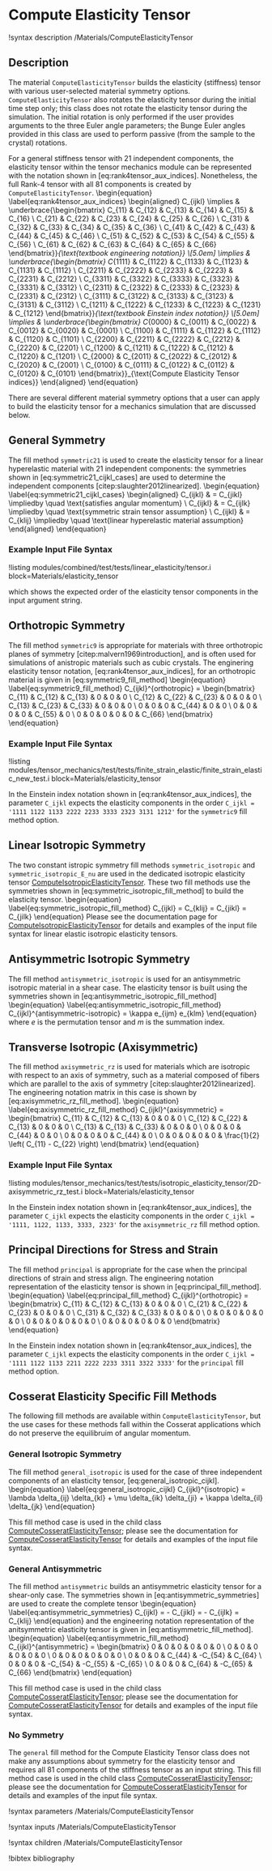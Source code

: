 # Compute Elasticity Tensor

!syntax description /Materials/ComputeElasticityTensor

## Description

The material `ComputeElasticityTensor` builds the elasticity (stiffness) tensor with various
user-selected material symmetry options.  `ComputeElasticityTensor` also rotates the elasticity
tensor during the initial time step only; this class does not rotate the elasticity tensor during the
simulation.  The initial rotation is only performed if the user provides arguments to the three Euler
angle parameters; the Bunge Euler angles provided in this class are used to perform passive (from the
sample to the crystal) rotations.

For a general stiffness tensor with 21 independent components, the elasticity tensor within the
tensor mechanics module can be represented with the notation shown in
[eq:rank4tensor_aux_indices].  Nonetheless, the full Rank-4 tensor with all 81 components is
created by `ComputeElasticityTensor`.
\begin{equation}
\label{eq:rank4tensor_aux_indices}
  \begin{aligned}
        C_{ijkl} \implies & \underbrace{\begin{bmatrix}
                      C_{11} & C_{12} & C_{13} & C_{14} & C_{15} & C_{16} \\
                      C_{21} & C_{22} & C_{23} & C_{24} & C_{25} & C_{26} \\
                      C_{31} & C_{32} & C_{33} & C_{34} & C_{35} & C_{36} \\
                      C_{41} & C_{42} & C_{43} & C_{44} & C_{45} & C_{46} \\
                      C_{51} & C_{52} & C_{53} & C_{54} & C_{55} & C_{56} \\
                      C_{61} & C_{62} & C_{63} & C_{64} & C_{65} & C_{66}
                      \end{bmatrix}}_{\text{textbook engineering notation}} \\[5.0em]
         \implies & \underbrace{\begin{bmatrix}
                                   C_{1111} & C_{1122} & C_{1133} & C_{1123} & C_{1131} & C_{1112} \\
                                   C_{2211} & C_{2222} & C_{2233} & C_{2223} & C_{2231} & C_{2212} \\
                                   C_{3311} & C_{3322} & C_{3333} & C_{3323} & C_{3331} & C_{3312} \\
                                   C_{2311} & C_{2322} & C_{2333} & C_{2323} & C_{2331} & C_{2312} \\
                                   C_{3111} & C_{3122} & C_{3133} & C_{3123} & C_{3131} & C_{3112} \\
                                   C_{1211} & C_{1222} & C_{1233} & C_{1223} & C_{1231} & C_{1212}
                                   \end{bmatrix}}_{\text{textbook Einstein index notation}} \\[5.0em]
         \implies & \underbrace{\begin{bmatrix}
                      C_{0000} & C_{0011} & C_{0022} & C_{0012} & C_{0020} & C_{0001} \\
                      C_{1100} & C_{1111} & C_{1122} & C_{1112} & C_{1120} & C_{1101} \\
                      C_{2200} & C_{2211} & C_{2222} & C_{2212} & C_{2220} & C_{2201} \\
                      C_{1200} & C_{1211} & C_{1222} & C_{1212} & C_{1220} & C_{1201} \\
                      C_{2000} & C_{2011} & C_{2022} & C_{2012} & C_{2020} & C_{2001} \\
                      C_{0100} & C_{0111} & C_{0122} & C_{0112} & C_{0120} & C_{0101}
                      \end{bmatrix}}_{\text{Compute Elasticity Tensor indices}}
  \end{aligned}
\end{equation}

There are several different material symmetry options that a user can apply to build the elasticity
tensor for a mechanics simulation that are discussed below.

## General Symmetry

The fill method `symmetric21` is used to create the elasticity tensor for a linear hyperelastic
material with 21 independent components: the symmetries shown in
[eq:symmetric21_cijkl_cases] are used to determine the independent components
[citep:slaughter2012linearized].
\begin{equation}
\label{eq:symmetric21_cijkl_cases}
  \begin{aligned}
    C_{ijkl} & = C_{jikl} \impliedby \quad \text{satisfies angular momentum} \\
    C_{ijkl} & = C_{ijlk} \impliedby \quad \text{symmetric strain tensor assumption} \\
    C_{ijkl} & = C_{klij} \impliedby \quad \text{linear hyperelastic material assumption}
  \end{aligned}
\end{equation}

### Example Input File Syntax

!listing modules/combined/test/tests/linear_elasticity/tensor.i block=Materials/elasticity_tensor

which shows the expected order of the elasticity tensor components in the input argument string.

## Orthotropic Symmetry

The fill method `symmetric9` is appropriate for materials with three orthotropic planes of symmetry
[citep:malvern1969introduction], and is often used for simulations of anistropic materials such as
cubic crystals.  The enginering elasticity tensor notation, [eq:rank4tensor_aux_indices],
for an orthotropic material is given in [eq:symmetric9_fill_method]
\begin{equation}
\label{eq:symmetric9_fill_method}
C_{ijkl}^{orthotropic} = \begin{bmatrix}
              C_{11} & C_{12} & C_{13} &      0 &      0 &      0 \\
              C_{12} & C_{22} & C_{23} &      0 &      0 &      0 \\
              C_{13} & C_{23} & C_{33} &      0 &      0 &      0 \\
                   0 &      0 &      0 & C_{44} &      0 &      0 \\
                   0 &      0 &      0 &      0 & C_{55} &      0 \\
                   0 &      0 &      0 &      0 &      0 & C_{66}
              \end{bmatrix}
\end{equation}

### Example Input File Syntax

!listing modules/tensor_mechanics/test/tests/finite_strain_elastic/finite_strain_elastic_new_test.i block=Materials/elasticity_tensor

In the Einstein index notation shown in [eq:rank4tensor_aux_indices], the parameter `C_ijkl`
expects the elasticity components in the order `C_ijkl = '1111 1122 1133 2222 2233 3333 2323 3131
1212'` for the `symmetric9` fill method option.

## Linear Isotropic Symmetry

The two constant istropic symmetry fill methods `symmetric_isotropic` and `symmetric_isotropic_E_nu`
are used in the dedicated isotropic elasticity tensor
[ComputeIsotropicElasticityTensor](/ComputeIsotropicElasticityTensor.md).  These two fill methods use
the symmetries shown in [eq:symmetric_isotropic_fill_method] to build the elasticity tensor.
\begin{equation}
\label{eq:symmetric_isotropic_fill_method}
C_{ijkl} = C_{klij} = C_{jikl} = C_{jilk}
\end{equation}
Please see the documentation page for [ComputeIsotropicElasticityTensor](/ComputeIsotropicElasticityTensor.md) for details and examples of the input file syntax for linear elastic isotropic elasticity tensors.

## Antisymmetric Isotropic Symmetry

The fill method `antisymmetric_isotropic` is used for an antisymmetric isotropic material in a shear
case.  The elasticity tensor is built using the symmetries shown in
[eq:antisymmetric_isotropic_fill_method]
\begin{equation}
\label{eq:antisymmetric_isotropic_fill_method}
C_{ijkl}^{antisymmetric-isotropic} = \kappa e_{ijm} e_{klm}
\end{equation}
where $e$ is the permutation tensor and $m$ is the summation index.

## Transverse Isotropic (Axisymmetric)

The fill method `axisymmetric_rz` is used for materials which are isotropic with respect to an axis of symmetry, such as a material composed of fibers which are parallel to the axis of symmetry [citep:slaughter2012linearized].
The engineering notation matrix in this case is shown by [eq:axisymmetric_rz_fill_method].
\begin{equation}
\label{eq:axisymmetric_rz_fill_method}
C_{ijkl}^{axisymmetric} = \begin{bmatrix}
              C_{11} & C_{12} & C_{13} &      0 &      0 &      0 \\
              C_{12} & C_{22} & C_{13} &      0 &      0 &      0 \\
              C_{13} & C_{13} & C_{33} &      0 &      0 &      0 \\
                   0 &      0 &      0 & C_{44} &      0 &      0 \\
                   0 &      0 &      0 &      0 & C_{44} &      0 \\
                   0 &      0 &      0 &      0 &      0 & \frac{1}{2} \left( C_{11} - C_{22} \right)
              \end{bmatrix}
\end{equation}

### Example Input File Syntax

!listing modules/tensor_mechanics/test/tests/isotropic_elasticity_tensor/2D-axisymmetric_rz_test.i
         block=Materials/elasticity_tensor

In the Einstein index notation shown in [eq:rank4tensor_aux_indices], the parameter `C_ijkl`
expects the elasticity components in the order `C_ijkl = '1111, 1122, 1133, 3333, 2323'` for the
`axisymmetric_rz` fill method option.

## Principal Directions for Stress and Strain

The fill method `principal` is appropriate for the case when the principal directions of strain and
stress align.  The engineering notation representation of the elasticity tensor is shown in
[eq:principal_fill_method].
\begin{equation}
\label{eq:principal_fill_method}
C_{ijkl}^{orthotropic} = \begin{bmatrix}
              C_{11} & C_{12} & C_{13} &      0 &      0 &      0 \\
              C_{21} & C_{22} & C_{23} &      0 &      0 &      0 \\
              C_{31} & C_{32} & C_{33} &      0 &      0 &      0 \\
                   0 &      0 &      0 &      0 &      0 &      0 \\
                   0 &      0 &      0 &      0 &      0 &      0 \\
                   0 &      0 &      0 &      0 &      0 &      0
              \end{bmatrix}
\end{equation}

In the Einstein index notation shown in [eq:rank4tensor_aux_indices], the parameter `C_ijkl`
expects the elasticity components in the order `C_ijkl = '1111 1122 1133 2211 2222 2233 3311 3322
3333'` for the `principal` fill method option.

## Cosserat Elasticity Specific Fill Methods

The following fill methods are available within `ComputeElasticityTensor`, but the use cases for
these methods fall within the Cosserat applications which do not preserve the equilibruim of angular
momentum.

### General Isotropic Symmetry

The fill method `general_isotropic` is used for the case of three independent components of an
elasticity tensor, [eq:general_isotropic_cijkl].
\begin{equation}
\label{eq:general_isotropic_cijkl}
C_{ijkl}^{isotropic} = \lambda \delta_{ij} \delta_{kl} + \mu \delta_{ik} \delta_{ji} + \kappa \delta_{il} \delta_{jk}
\end{equation}

This fill method case is used in the child class
[ComputeCosseratElasticityTensor](/ComputeCosseratElasticityTensor.md); please see the documentation
for [ComputeCosseratElasticityTensor](/ComputeCosseratElasticityTensor.md) for details and examples
of the input file syntax.

### General Antisymmetric

The fill method `antisymmetric` builds an antisymmetric elasticity tensor for a shear-only case.  The
symmetries shown in [eq:antisymmetric_symmetries] are used to create the complete tensor
\begin{equation}
\label{eq:antisymmetric_symmetries}
C_{ijkl} = - C_{jikl} = - C_{ijlk} = C_{klij}
\end{equation}
and the engineering notation representation of the anitsymmetric elasticity tensor is given in
[eq:antisymmetric_fill_method].
\begin{equation}
\label{eq:antisymmetric_fill_method}
C_{ijkl}^{antisymmetric} = \begin{bmatrix}
                   0 &      0 &      0 &      0 &      0 &      0 \\
                   0 &      0 &      0 &      0 &      0 &      0 \\
                   0 &      0 &      0 &      0 &      0 &      0 \\
                   0 &      0 &      0 &  C_{44} & -C_{54} &  C_{64} \\
                   0 &      0 &      0 & -C_{54} & -C_{55} & -C_{65} \\
                   0 &      0 &      0 &  C_{64} & -C_{65} &  C_{66}
              \end{bmatrix}
\end{equation}

This fill method case is used in the child class
[ComputeCosseratElasticityTensor](/ComputeCosseratElasticityTensor.md); please see the documentation
for [ComputeCosseratElasticityTensor](/ComputeCosseratElasticityTensor.md) for details and examples
of the input file syntax.

### No Symmetry

The `general` fill method for the Compute Elasticity Tensor class does not make any assumptions about
symmetry for the elasticity tensor and requires all 81 components of the stiffness tensor as an input
string.  This fill method case is used in the child class
[ComputeCosseratElasticityTensor](/ComputeCosseratElasticityTensor.md); please see the documentation
for [ComputeCosseratElasticityTensor](/ComputeCosseratElasticityTensor.md) for details and examples
of the input file syntax.


!syntax parameters /Materials/ComputeElasticityTensor

!syntax inputs /Materials/ComputeElasticityTensor

!syntax children /Materials/ComputeElasticityTensor

!bibtex bibliography
